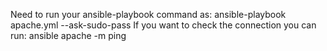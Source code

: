 Need to run your ansible-playbook command as: ansible-playbook apache.yml --ask-sudo-pass
If you want to check the connection you can run: ansible apache -m ping
